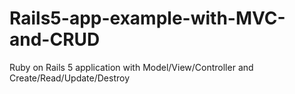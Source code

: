 # Rails5-app-example-with-MVC-and-CRUD
Ruby on Rails 5 application with Model/View/Controller and Create/Read/Update/Destroy
